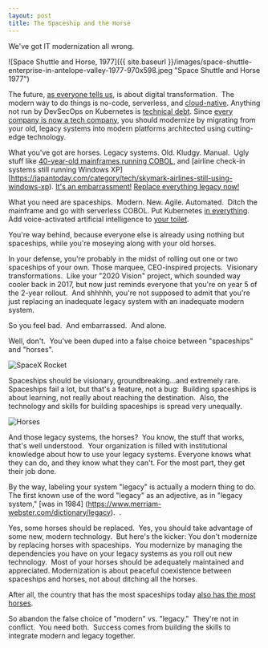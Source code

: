 ```yaml
---
layout: post
title: The Spaceship and the Horse
---
```

We've got IT modernization all wrong.

![Space Shuttle and Horse, 1977]({{ site.baseurl }}/images/space-shuttle-enterprise-in-antelope-valley-1977-970x598.jpeg "Space Shuttle and Horse 1977")

The future, [as everyone tells us](https://servicepath.co/2021/04/the-future-of-digital-transformation-accenture-deloitte-and-mckinsey/), is about digital transformation.  The modern way to do things is no-code, serverless, and [cloud-native](https://github.com/cncf/foundation/blob/master/charter.md). Anything not run by DevSecOps on Kubernetes is [technical debt](https://martinfowler.com/bliki/TechnicalDebt.html). Since [every company is now a tech company](https://www.wsj.com/articles/every-company-is-now-a-tech-company-1543901207), you should modernize by migrating from your old, legacy systems into modern platforms architected using cutting-edge technology.

What you've got are horses. Legacy systems. Old. Kludgy. Manual.  Ugly stuff like [40-year-old mainframes running COBOL](https://www.cnbc.com/2020/04/06/new-jersey-seeks-cobol-programmers-to-fix-unemployment-system.html), and [airline check-in systems still running Windows XP][https://japantoday.com/category/tech/skymark-airlines-still-using-windows-xp). [It's an embarrassment!](https://www.linkedin.com/pulse/drill-cobol-really-needs-go-dave-johnston/)
[Replace everything legacy now!](https://devsquad.com/blog/7-reasons-you-should-replace-that-legacy-software-asap/)

What you need are spaceships.  Modern. New. Agile. Automated.  Ditch the mainframe and go with serverless COBOL.
Put Kubernetes [in everything](https://gcn.com/articles/2020/01/07/af-kubernetes-f16.aspx).
Add voice-activated artificial intelligence to [your toilet](https://www.tomsguide.com/us/kohler-numi-alexa-toilet,news-28957.html).

You're way behind, because everyone else is already using nothing but spaceships, while you're moseying along with your old horses. 

In your defense, you're probably in the midst of rolling out one or two spaceships of your own. Those marquee, CEO-inspired projects.  Visionary transformations.   Like your "2020 Vision" project, which sounded way cooler back in 2017, but now just reminds everyone that you're on year 5 of the 2-year rollout.  And shhhhh, you're not supposed to admit that you're just replacing an inadequate legacy system with an inadequate modern system.

So you feel bad.  And embarrassed.  And alone.

Well, don't.  You've been duped into a false choice between "spaceships" and "horses".

![SpaceX Rocket](https://techcrunch.com/wp-content/uploads/2019/09/SpaceX-Starship-Mk1-17.jpg?w=6000&crop=1)

Spaceships should be visionary, groundbreaking...and extremely rare.  Spaceships fail a lot, but that's a feature, not a bug:  Building spaceships is about learning, not really about reaching the destination.  Also, the technology and skills for building spaceships is spread very unequally.

![Horses](https://nypost.com/wp-content/uploads/sites/2/2019/05/wild-horses.jpg?quality=90&strip=all&w=618&h=410&crop=1)

And those legacy systems, the horses?  You know, the stuff that works, that's well understood.  Your organization is filled with institutional knowledge about how to use your legacy systems. Everyone knows what they can do, and they know what they can't. For the most part, they get their job done.  

By the way, labeling your system "legacy" is actually a modern thing to do. The first known use of the word "legacy" as an adjective, as in "legacy system," [was in 1984] (https://www.merriam-webster.com/dictionary/legacy).  .

Yes, some horses should be replaced.  Yes, you should take advantage of some new, modern technology.  But here's the kicker: You don't modernize by replacing horses with spaceships.  You modernize by managing the dependencies you have on your legacy systems as you roll out new technology.  Most of your horses should be adequately maintained and appreciated. Modernization is about peaceful coexistence between spaceships and horses, not about ditching all the horses. 

After all, the country that has the most spaceships today [also has the most horses](https://www.bluemarblecitizen.com/rankings/top-horse-countries). 

So abandon the false choice of "modern" vs. "legacy."  They're not in conflict.  You need both.  Success comes from building the skills to integrate modern and legacy together. 
